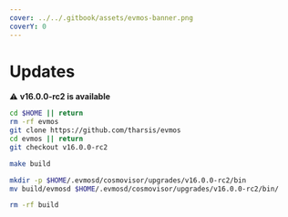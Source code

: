 ```yaml
---
cover: ../../.gitbook/assets/evmos-banner.png
coverY: 0
---
```


# Updates

⚠️ **v16.0.0-rc2 is available**

```bash
cd $HOME || return
rm -rf evmos
git clone https://github.com/tharsis/evmos
cd evmos || return
git checkout v16.0.0-rc2

make build

mkdir -p $HOME/.evmosd/cosmovisor/upgrades/v16.0.0-rc2/bin
mv build/evmosd $HOME/.evmosd/cosmovisor/upgrades/v16.0.0-rc2/bin/

rm -rf build
```


